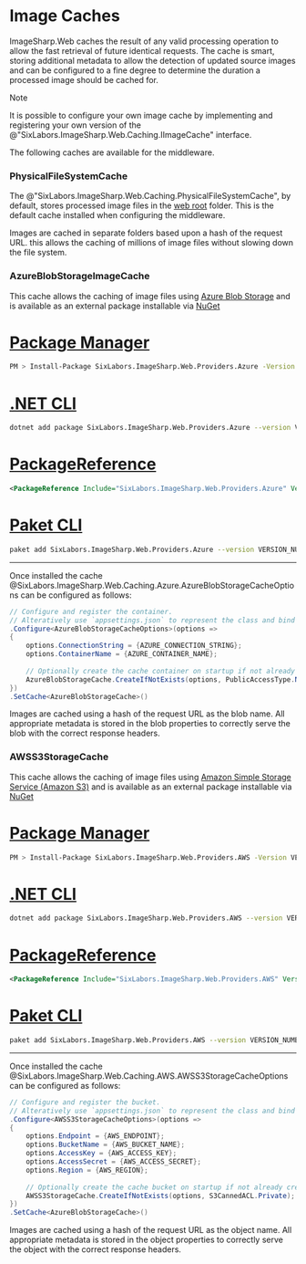 # Image Caches

ImageSharp.Web caches the result of any valid processing operation to allow the fast retrieval of future identical requests. The cache is smart, storing additional metadata to allow the detection of updated source images and can be configured to a fine degree to determine the duration a processed image should be cached for.
  
>[!NOTE]
>It is possible to configure your own image cache by implementing and registering your own version of the @"SixLabors.ImageSharp.Web.Caching.IImageCache" interface.

The following caches are available for the middleware.

### PhysicalFileSystemCache

The @"SixLabors.ImageSharp.Web.Caching.PhysicalFileSystemCache", by default, stores processed image files in the [web root](https://docs.microsoft.com/en-us/aspnet/core/fundamentals/?view=aspnetcore-3.1&tabs=macos#web-root) folder. This is the default cache installed when configuring the middleware.    
  
Images are cached in separate folders based upon a hash of the request URL. this allows the caching of millions of image files without slowing down the file system.
  

### AzureBlobStorageImageCache  
  
This cache allows the caching of image files using [Azure Blob Storage](https://docs.microsoft.com/en-us/azure/storage/blobs/) and is available as an external package installable via [NuGet](https://www.nuget.org/packages/SixLabors.ImageSharp.Web.Providers.Azure)

# [Package Manager](#tab/tabid-1)

```bash
PM > Install-Package SixLabors.ImageSharp.Web.Providers.Azure -Version VERSION_NUMBER
```

# [.NET CLI](#tab/tabid-2)

```bash
dotnet add package SixLabors.ImageSharp.Web.Providers.Azure --version VERSION_NUMBER
```

# [PackageReference](#tab/tabid-3)

```xml
<PackageReference Include="SixLabors.ImageSharp.Web.Providers.Azure" Version="VERSION_NUMBER" />
```

# [Paket CLI](#tab/tabid-4)

```bash
paket add SixLabors.ImageSharp.Web.Providers.Azure --version VERSION_NUMBER
```

***

Once installed the cache @SixLabors.ImageSharp.Web.Caching.Azure.AzureBlobStorageCacheOptions can be configured as follows:


```c#  
// Configure and register the container.  
// Alteratively use `appsettings.json` to represent the class and bind those settings.
.Configure<AzureBlobStorageCacheOptions>(options =>
{
    options.ConnectionString = {AZURE_CONNECTION_STRING};
    options.ContainerName = {AZURE_CONTAINER_NAME};
    
    // Optionally create the cache container on startup if not already created.
    AzureBlobStorageCache.CreateIfNotExists(options, PublicAccessType.None);
})
.SetCache<AzureBlobStorageCache>()
```

Images are cached using a hash of the request URL as the blob name. All appropriate metadata is stored in the blob properties to correctly serve the blob with the correct response headers.


### AWSS3StorageCache  
  
This cache allows the caching of image files using [Amazon Simple Storage Service (Amazon S3)](https://aws.amazon.com/s3/) and is available as an external package installable via [NuGet](https://www.nuget.org/packages/SixLabors.ImageSharp.Web.Providers.AWS)

# [Package Manager](#tab/tabid-1a)

```bash
PM > Install-Package SixLabors.ImageSharp.Web.Providers.AWS -Version VERSION_NUMBER
```

# [.NET CLI](#tab/tabid-2a)

```bash
dotnet add package SixLabors.ImageSharp.Web.Providers.AWS --version VERSION_NUMBER
```

# [PackageReference](#tab/tabid-3a)

```xml
<PackageReference Include="SixLabors.ImageSharp.Web.Providers.AWS" Version="VERSION_NUMBER" />
```

# [Paket CLI](#tab/tabid-4a)

```bash
paket add SixLabors.ImageSharp.Web.Providers.AWS --version VERSION_NUMBER
```

***

Once installed the cache @SixLabors.ImageSharp.Web.Caching.AWS.AWSS3StorageCacheOptions can be configured as follows:


```c#  
// Configure and register the bucket.  
// Alteratively use `appsettings.json` to represent the class and bind those settings.
.Configure<AWSS3StorageCacheOptions>(options =>
{
    options.Endpoint = {AWS_ENDPOINT};
    options.BucketName = {AWS_BUCKET_NAME};
    options.AccessKey = {AWS_ACCESS_KEY};
    options.AccessSecret = {AWS_ACCESS_SECRET};
    options.Region = {AWS_REGION};
    
    // Optionally create the cache bucket on startup if not already created.
    AWSS3StorageCache.CreateIfNotExists(options, S3CannedACL.Private);
})
.SetCache<AzureBlobStorageCache>()
```

Images are cached using a hash of the request URL as the object name. All appropriate metadata is stored in the object properties to correctly serve the object with the correct response headers.
